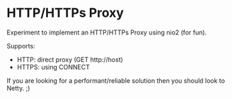 # HTTP/HTTPs Proxy

Experiment to implement an HTTP/HTTPs Proxy using nio2 (for fun).

Supports:
- HTTP: direct proxy (GET http://host)
- HTTPS: using CONNECT

If you are looking for a performant/reliable solution then you should look to Netty. ;)
